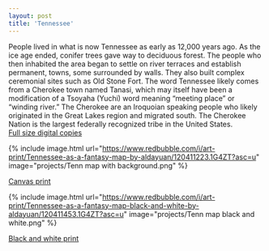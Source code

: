 ```yaml
---
layout: post
title: 'Tennessee'
---
```

People lived in what is now Tennessee as early as 12,000 years ago. As the ice age ended, conifer trees gave way to deciduous forest. The people who then inhabited the area began to settle on river terraces and establish permanent, towns, some surrounded by walls. They also built complex ceremonial sites such as Old Stone Fort. The word Tennessee likely comes from a Cherokee town named Tanasi, which may itself have been a modification of a Tsoyaha (Yuchi) word meaning “meeting place” or “winding river.” The Cherokee are an Iroquoian speaking people who likely originated in the Great Lakes region and migrated south. The Cherokee Nation is the largest federally recognized tribe in the United States. <br>
[Full size digital copies](https://aldayuan.itch.io/tennessee-as-a-fantasy-map)
<br>

{% include image.html url="https://www.redbubble.com/i/art-print/Tennessee-as-a-fantasy-map-by-aldayuan/120411223.1G4ZT?asc=u" image="projects/Tenn map with background.png" %}

[Canvas print](https://www.redbubble.com/i/art-print/Tennessee-as-a-fantasy-map-by-aldayuan/120411223.1G4ZT?asc=u)

{% include image.html url="https://www.redbubble.com/i/art-print/Tennessee-as-a-fantasy-map-black-and-white-by-aldayuan/120411453.1G4ZT?asc=u" image="projects/Tenn map black and white.png" %}

[Black and white print](https://www.redbubble.com/i/art-print/Tennessee-as-a-fantasy-map-black-and-white-by-aldayuan/120411453.1G4ZT?asc=u)
